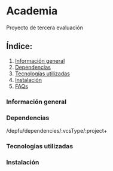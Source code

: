 # Academia
Proyecto de tercera evaluación
## Índice:
1. [Información general](#general)
2. [Dependencias](#dependencias)
3. [Tecnologías utilizadas](#technologías)
4. [Instalación](#instalación)
5. [FAQs](#faqs)



### Información general

### Dependencias
/depfu/dependencies/:vcsType/:project+

### Tecnologias utilizadas

### Instalación
